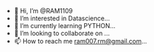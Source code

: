 - 👋 Hi, I’m @RAM1109
- 👀 I’m interested in Datascience...
- 🌱 I’m currently learning PYTHON...
- 💞️ I’m looking to collaborate on ...
- 📫 How to reach me ram007.rm@gmail.com...

<!---
RAM1109/RAM1109 is a ✨ special ✨ repository because its `README.md` (this file) appears on your GitHub profile.
You can click the Preview link to take a look at your changes.
--->
